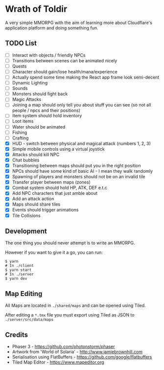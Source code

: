 # Wrath of Toldir

A very simple MMORPG with the aim of learning more about Cloudflare's application platform and doing something fun.

## TODO List

- [ ] Interact with objects / friendly NPCs
- [ ] Transitions between scenes can be animated nicely
- [ ] Quests
- [ ] Character should gain/lose health/mana/experience
- [ ] Actually spend some time making the React app frame look semi-decent
- [ ] Dynamic Lighting
- [ ] Sounds
- [ ] Monsters should fight back
- [ ] Magic Attacks
- [ ] Joining a map should only tell you about stuff you can see (so not all people / npcs and their positions)
- [ ] Item system should hold inventory
- [ ] Loot items
- [ ] Water should be animated
- [ ] Fishing
- [ ] Crafting
- [X] HUD - switch between physical and magical attack (numbers 1, 2, 3)
- [X] Simple mobile controls using a virtual joystick
- [X] Attacks should kill NPC
- [X] Chat bubbles
- [X] Transitioning between maps should put you in the right position
- [X] NPCs should have some kind of basic AI - I mean they walk randomly
- [X] Spawning of players and monsters should not be on an invalid tile
- [X] Transfer player between maps (zones)
- [X] Combat system should hold HP, ATK, DEF e.t.c
- [X] Add NPC characters that just amble about
- [X] Add an attack action
- [X] Maps should share tiles
- [X] Events should trigger animations
- [X] Tile Collisions

## Development

The one thing you should never attempt is to write an MMORPG.

However if you want to give it a go, you can run:

```shell
$ yarn
# In ./client
$ yarn start
# In ./server
$ yarn dev
```

## Map Editing

All Maps are located in `./shared/maps` and can be opened using Tiled.

After editing a `*.tmx` file you must export using Tiled as JSON to `./server/src/data/maps`

## Credits

* Phaser 3 - https://github.com/photonstorm/phaser
* Artwork from 'World of Solaria' - http://www.jamiebrownhill.com
* Serialisation using FlatBuffers - https://github.com/google/flatbuffers
* Tiled Map Editor - https://www.mapeditor.org
